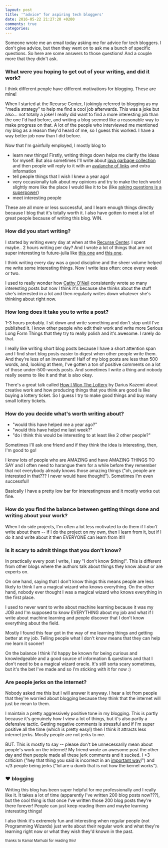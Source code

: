 ```yaml
---
layout: post
title: '"advice" for aspiring tech bloggers'
date: 2016-05-22 21:27:20 +0200
comments: true
categories: 
---
```


Someone wrote me an email today asking me for advice for tech bloggers. I don't
give advice, but then they went on to ask me a bunch of specific questions. So here are some answers to those questions! And a couple more that they didn't ask.

### What were you hoping to get out of your writing, and did it work? 

I think different people have different motivations for blogging. These are mine!

When I started at the Recurse Center, I jokingly referred to blogging as my "media strategy" to help me find a cool job afterwards. This was a joke but also... not totally a joke! I really did want to find a more interesting job than the one I'd had before, and writing a blog seemed like a reasonable way to make progress on that. A lot of the people who interviewed me mentioned my blog as a reason they'd heard of me, so I guess this worked. I have a way better job now than I did before.

Now that I'm gainfully employed, I mostly blog to

* learn new things! Firstly, writing things down helps me clarify the ideas for myself. But also sometimes I'll write about [java garbage collection](http://jvns.ca/blog/2016/04/23/java-garbage-collection-can-be-really-slow/) and then people will reply to it with an [avalanche of links](http://jvns.ca/blog/2016/04/23/some-links-on-java-garbage-collection/) and extra information
* tell people things that I wish I knew a year ago!
* very occasionally talk about my opinions and try to make the tech world slightly more like the place I would like it to be (like [asking questions is a superpower](http://jvns.ca/blog/2014/06/14/asking-questions-is-a-superpower/))
* meet interesting people

These are all more or less successful, and I learn enough things directly because I blog that it's totally worth it. I also have gotten to meet a lot of great people because of writing this blog. WIN.

### How did you start writing?

I started by writing every day at when at the [Recurse Center](https://recurse.com). I spent maybe.. 2 hours writing per day? And I wrote a lot of things that are not super interesting to future-julia like [this one](http://jvns.ca/blog/2013/10/09/day-7-an-echo-server-in-clojure/) and [this one](http://jvns.ca/blog/2013/11/18/day-29-trying-out-emacs/).

I think writing every day was a good discipline and the sheer volume helped me write some interesting things. Now I write less often: once every week or two.

I used to really wonder how [Cathy O'Neil](http://mathbabe.org/) consistently wrote so many interesting posts but now I think it's because she thinks about the stuff she's interested in a lot and then regularly writes down whatever she's thinking about right now.

### How long does it take you to write a post? 

1-3 hours probably. I sit down and write something and don't stop until I've published it. I know other people who edit their work and write more Serious Long Form Things that they try to really polish and it's awesome. I rarely do that.

I really like writing short blog posts because I have a short attention span and I find short blog posts easier to digest when other people write them. And they're less of an investment! Half of my blog posts are less than 500 words, and, looking at them, I've gotten a ton of positive comments on a lot of those under-500-words posts. And sometimes I write a thing and nobody really seems to like it and that is also okay. 

There's a great talk called [How I Won The Lottery](https://www.youtube.com/watch?v=l_F9jxsfGCw) by Darius Kazemi about creative work and how producing things that you think are good is like buying a lottery ticket. So I guess I try to make good things and buy many small lottery tickets.

### How do you decide what's worth writing about? 

* "would this have helped me a year ago?"
* "would this have helpd me last week?"
* "do i think this would be interesting to at least like 2 other people?"

Sometimes I'll ask one friend and if they think the idea is interesting, then, I'm good to go!

I know lots of people who are AMAZING and have AMAZING THINGS TO SAY and I often need to harangue them for a while before they remember that not everybody already knows those amazing things ("oh, people are interested in that??? I never would have thought!"). Sometimes I'm even successful!

Basically I have a pretty low bar for interestingness and it mostly works out fine.

### How do you find the balance between getting things done and writing about your work? 

When I do side projects, I'm often a lot less motivated to do them if I *don't*
write about them -- if I do the project on my own, then I learn from it, but if
I do it and write about it then EVERYONE can learn from it!!!

### Is it scary to admit things that you don't know?

In practically every post I write, I say "I don't know $thing!". This is different from other blogs where the authors talk about things they know about or are experts on.

On one hand, saying that I don't know things this means people are less likely to think I am a magical wizard who knows everything. On the other hand, nobody ever thought I was a magical wizard who knows everything in the first place.

I used to never want to write about machine learning because it was my JOB and I'm supposed to know EVERYTHING about my job and what if I write about machine learning and people discover that I don't know everything about the field.

Mostly I found this fear got in the way of me learning things and getting better at my job. Telling people what I don't know means that they can help me learn it sooner!

On the balance I think I'd happy be known for being curious and knowledgeable and a good source of information & questions and that I don't need to be a magical wizard oracle. It's still sorta scary sometimes, but it's the bet I've made and so I'm sticking with it for now :)

### Are people jerks on the internet?

Nobody asked me this but I will answer it anyway. I hear a lot from people that they're worried about blogging because they think that the internet will just be mean to them.

I maintain a pretty aggressively positive tone in my blogging. This is partly because it's genuinely how I view a lot of things, but it's also partly a defensive tactic. Getting negative comments is stressful and if I'm super positive all the time (which is pretty easy!) then I think it attracts less internet jerks. Mostly people are not jerks to me.

BUT. This is mostly to say -- please don't be unnecessarily mean about people's work on the internet! My friend wrote an awesome post the other day and then people made all these jerk comments and it sucked. I &lt;3 criticism ("hey that thing you said is incorrect in an [important way](https://www.recurse.com/manual#no-well-actuallys)!") and &lt;/3 people being jerks ("lol are u dumb that is not how the kernel works").

### ❤ blogging

Writing this blog has been super helpful for me professionally and I really like it. It takes a lot of time (apparently I've written 200 blog posts now???), but the cool thing is that once I've written those 200 blog posts they're there forever! People can just keep reading them and maybe learning interesting things!

I also think it's extremely fun and interesting when regular people (not Programming Wizards) just write about their regular work and what they're learning right now or what they wish they'd known in the past.

<small> thanks to Kamal Marhubi for reading this! </small>